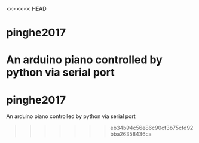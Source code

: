 <<<<<<< HEAD
# pinghe2017
An arduino piano controlled by python via serial port
=======
# pinghe2017
An arduino piano controlled by python via serial port
>>>>>>> eb34b94c56e86c90cf3b75cfd92bba26358436ca
